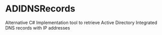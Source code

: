 # ADIDNSRecords
Alternative C# Implementation tool to retrieve Active Directory Integrated DNS records with IP addresses

